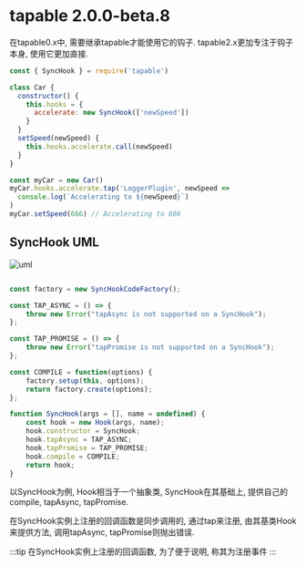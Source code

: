 # tapable 2.0.0-beta.8

在tapable0.x中, 需要继承tapable才能使用它的钩子. tapable2.x更加专注于钩子本身, 使用它更加直接.

```js
const { SyncHook } = require('tapable')

class Car {
  constructor() {
    this.hooks = {
      accelerate: new SyncHook(['newSpeed'])
    }
  }
  setSpeed(newSpeed) {
    this.hooks.accelerate.call(newSpeed)
  }
}

const myCar = new Car()
myCar.hooks.accelerate.tap('LoggerPlugin', newSpeed =>
  console.log(`Accelerating to ${newSpeed}`)
)
myCar.setSpeed(666) // Accelerating to 666

```
## SyncHook UML

![uml](https://fangbinwei-blog-image.oss-cn-shanghai.aliyuncs.com/tapable2_synchook_uml.svg)

```js

const factory = new SyncHookCodeFactory();

const TAP_ASYNC = () => {
	throw new Error("tapAsync is not supported on a SyncHook");
};

const TAP_PROMISE = () => {
	throw new Error("tapPromise is not supported on a SyncHook");
};

const COMPILE = function(options) {
	factory.setup(this, options);
	return factory.create(options);
};

function SyncHook(args = [], name = undefined) {
	const hook = new Hook(args, name);
	hook.constructor = SyncHook;
	hook.tapAsync = TAP_ASYNC;
	hook.tapPromise = TAP_PROMISE;
	hook.compile = COMPILE;
	return hook;
}
```

以SyncHook为例, Hook相当于一个抽象类, SyncHook在其基础上, 提供自己的compile, tapAsync, tapPromise.

在SyncHook实例上注册的回调函数是同步调用的, 通过tap来注册, 由其基类Hook来提供方法, 调用tapAsync, tapPromise则抛出错误.

:::tip
在SyncHook实例上注册的回调函数, 为了便于说明, 称其为注册事件
:::